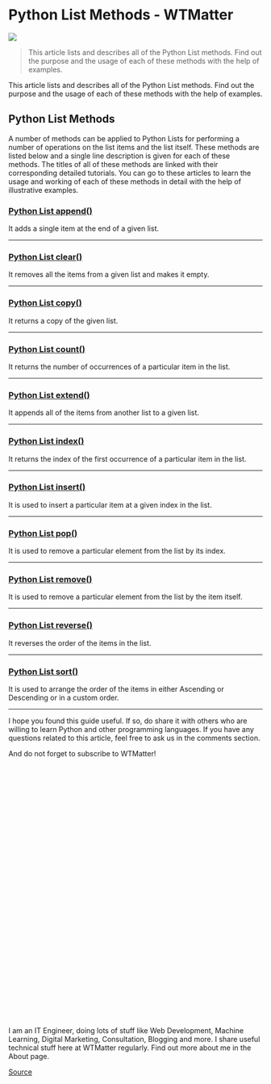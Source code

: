 # Python List Methods - WTMatter

![](https://wtmatter.com/wp-content/uploads/2020/04/Python-List-Methods.png)

> This article lists and describes all of the Python List methods. Find out the purpose and the usage of each of these methods with the help of examples.

This article lists and describes all of the Python List methods. Find out the purpose and the usage of each of these methods with the help of examples.

Python List Methods
-------------------

A number of methods can be applied to Python Lists for performing a number of operations on the list items and the list itself. These methods are listed below and a single line description is given for each of these methods. The titles of all of these methods are linked with their corresponding detailed tutorials. You can go to these articles to learn the usage and working of each of these methods in detail with the help of illustrative examples.

### [Python List append()](https://wtmatter.com/python-list-append/)

It adds a single item at the end of a given list.

* * *

### [Python List clear()](https://wtmatter.com/python-list-clear/)

It removes all the items from a given list and makes it empty.

* * *

### [Python List copy()](https://wtmatter.com/python-list-copy/)

It returns a copy of the given list.

* * *

### [Python List count()](https://wtmatter.com/python-list-count/)

It returns the number of occurrences of a particular item in the list.

* * *

### [Python List extend()](https://wtmatter.com/python-list-extend/)

It appends all of the items from another list to a given list.

* * *

### [Python List index()](https://wtmatter.com/python-list-index/)

It returns the index of the first occurrence of a particular item in the list.

* * *

### [Python List insert()](https://wtmatter.com/python-list-insert/)

It is used to insert a particular item at a given index in the list.

* * *

### [Python List pop()](https://wtmatter.com/python-list-pop/)

It is used to remove a particular element from the list by its index.

* * *

### [Python List remove()](https://wtmatter.com/python-list-remove/)

It is used to remove a particular element from the list by the item itself.

* * *

### [Python List reverse()](https://wtmatter.com/python-list-reverse/)

It reverses the order of the items in the list.

* * *

### [Python List sort()](https://wtmatter.com/python-list-sort/)

It is used to arrange the order of the items in either Ascending or Descending or in a custom order.

* * *

I hope you found this guide useful. If so, do share it with others who are willing to learn Python and other programming languages. If you have any questions related to this article, feel free to ask us in the comments section.

And do not forget to subscribe to WTMatter!

![](data:image/svg+xml,%3Csvg%20viewBox%3D%220%200%2090%2090%22%20xmlns%3D%22http%3A%2F%2Fwww.w3.org%2F2000%2Fsvg%22%3E%3C%2Fsvg%3E)

I am an IT Engineer, doing lots of stuff like Web Development, Machine Learning, Digital Marketing, Consultation, Blogging and more. I share useful technical stuff here at WTMatter regularly. Find out more about me in the About page.


[Source](https://wtmatter.com/python-list-methods/#Python_List_append)
